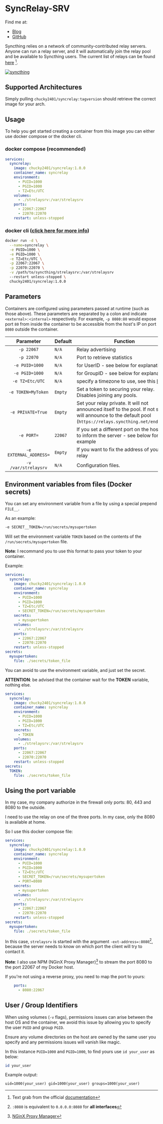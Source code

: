 # SyncRelay-SRV

Find me at:

* [Blog](https://blackwizard.fr)
* [GitHub](https://github.com/Chucky2401)

Syncthing relies on a network of community-contributed relay servers. Anyone can run a relay server, and it will automatically join the relay pool and be available to Syncthing users. The current list of relays can be found [here](https://relays.syncthing.net/) [^1].

[![syncthing](https://raw.githubusercontent.com/Chucky2401/syncrelay-srv/master/img/syncthing.png)](https://syncthing.net)

## Supported Architectures

Simply pulling `chucky2401/syncrelay:tagversion` should retrieve the correct image for your arch.

## Usage

To help you get started creating a container from this image you can either use docker compose or the docker cli.

### docker compose (recommended)

```yaml
services:
  syncrelay:
    image: chucky2401/syncrelay:1.0.0
    container_name: syncrelay
    environment:
      - PUID=1000
      - PGID=1000
      - TZ=Etc/UTC
    volumes:
      - ./strelaysrv:/var/strelaysrv
    ports:
      - 22067:22067
      - 22070:22070
    restart: unless-stopped
```

### docker cli ([click here for more info](https://docs.docker.com/engine/reference/commandline/cli/))

```bash
docker run -d \
  --name=syncrelay \
  -e PUID=1000 \
  -e PGID=1000 \
  -e TZ=Etc/UTC \
  -p 22067:22067 \
  -p 22070:22070 \
  -v /path/to/syncthing/strelaysrv:/var/strelaysrv
  --restart unless-stopped \
  chucky2401/syncrelay:1.0.0
```

## Parameters

Containers are configured using parameters passed at runtime (such as those above). These parameters are separated by a colon and indicate `<external>:<internal>` respectively. For example, `-p 8080:80` would expose port `80` from inside the container to be accessible from the host's IP on port `8080` outside the container.

|       Parameter        | Default | Function                                                                                                                                                     |
| :--------------------: | ------- | ------------------------------------------------------------------------------------------------------------------------------------------------------------ |
|       `-p 22067`       | `N/A`   | Relay advertising                                                                                                                                            |
|       `-p 22070`       | `N/A`   | Port to retrieve statistics                                                                                                                                  |
|     `-e PUID=1000`     | `N/A`   | for UserID - see below for explanation                                                                                                                       |
|     `-e PGID=1000`     | `N/A`   | for GroupID - see below for explanation                                                                                                                      |
|    `-e TZ=Etc/UTC`     | `N/A`   | specify a timezone to use, see this [list](https://en.wikipedia.org/wiki/List_of_tz_database_time_zones#List).                                               |
|   `-e TOKEN=MyToken`   | `Empty` | Set a token to securing your relay. Disables joining any pools.                                                                                              |
|   `-e PRIVATE=True`    | `Empty` | Set your relay private. It will not announced itself to the pool. If not set, it will announce to the default pool (`https://relays.syncthing.net/endpoint`) |
|       `-e PORT=`       | `22067` | If you set a different port on the host side to inform the server - see below for example                                                                    |
| `-e EXTERNAL_ADDRESS=` | `Empty` | If you want to fix the address of your relay                                                                                                                 |
|  `-v /var/strelaysrv`  | `N/A`   | Configuration files.                                                                                                                                         |

## Environment variables from files (Docker secrets)

You can set any environment variable from a file by using a special prepend `FILE__`.

As an example:

```bash
-e SECRET__TOKEN=/run/secrets/mysupertoken
```

Will set the environment variable `TOKEN` based on the contents of the `/run/secrets/mysupertoken` file.

**Note**: I recommand you to use this format to pass your token to your container.

Example:

```yaml
services:
  syncrelay:
    image: chucky2401/syncrelay:1.0.0
    container_name: syncrelay
    environment:
      - PUID=1000
      - PGID=1000
      - TZ=Etc/UTC
      - SECRET_TOKEN=/run/secrets/mysupertoken
    secrets:
      - mysupertoken
    volumes:
      - ./strelaysrv:/var/strelaysrv
    ports:
      - 22067:22067
      - 22070:22070
    restart: unless-stopped
secrets:
  mysupertoken:
    file: ./secrets/token_file
```

You can avoid to use the environment variable, and just set the secret.

**ATTENTION**: be advised that the container wait for the **TOKEN** variable, nothing else.

```yaml
services:
  syncrelay:
    image: chucky2401/syncrelay:1.0.0
    container_name: syncrelay
    environment:
      - PUID=1000
      - PGID=1000
      - TZ=Etc/UTC
    secrets:
      - TOKEN
    volumes:
      - ./strelaysrv:/var/strelaysrv
    ports:
      - 22067:22067
      - 22070:22070
    restart: unless-stopped
secrets:
  TOKEN:
    file: ./secrets/token_file
```

## Using the port variable

In my case, my company authorize in the firewall only ports: 80, 443 and 8080 to the outside.

I need to use the relay on one of the three ports. In my case, only the 8080 is available at home.

So I use this docker compose file:

```yaml
services:
  syncrelay:
    image: chucky2401/syncrelay:1.0.0
    container_name: syncrelay
    environment:
      - PUID=1000
      - PGID=1000
      - TZ=Etc/UTC
      - SECRET_TOKEN=/run/secrets/mysupertoken
      - PORT=8080
    secrets:
      - mysupertoken
    volumes:
      - ./strelaysrv:/var/strelaysrv
    ports:
      - 22067:22067
      - 22070:22070
    restart: unless-stopped
secrets:
  mysupertoken:
    file: ./secrets/token_file
```

In this case, `strelaysrv` is started with the argument `-ext-address=:8080`[^2], because the server needs to know on which port the client will try to contact it.

**Note**: I also use NPM (NGinX Proxy Manager)[^3] to stream the port 8080 to the port 22067 of my Docker host.

If you're not using a reverse proxy, you need to map the port to yours:

```yaml
    ports:
      - 8080:22067
```

## User / Group Identifiers

When using volumes (`-v` flags), permissions issues can arise between the host OS and the container, we avoid this issue by allowing you to specify the user `PUID` and group `PGID`.

Ensure any volume directories on the host are owned by the same user you specify and any permissions issues will vanish like magic.

In this instance `PUID=1000` and `PGID=1000`, to find yours use `id your_user` as below:

```bash
id your_user
```

Example output:

```text
uid=1000(your_user) gid=1000(your_user) groups=1000(your_user)
```

[^1]: Text grab from the official [documentation](https://docs.syncthing.net/users/strelaysrv.html)
[^2]: `:8080` is equivalent to `0.0.0.0:8080` for **all interfaces**
[^3]: [NGinX Proxy Manager](https://github.com/NginxProxyManager/nginx-proxy-manager)
